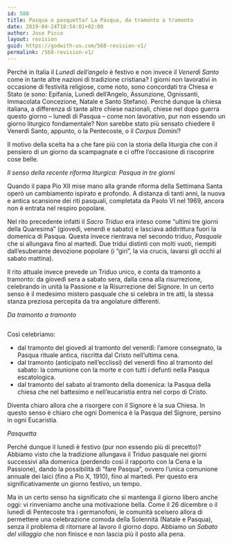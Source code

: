 ```yaml
---
id: 588
title: Pasqua o pasquetta? La Pasqua, da tramonto a tramonto
date: 2019-04-24T18:54:01+02:00
author: Jose Picco
layout: revision
guid: https://godwith-us.com/568-revision-v1/
permalink: /568-revision-v1/
---
```

Perché in Italia il _Lunedì dell’angelo_ è festivo e non invece il _Venerdì Santo_ come in tante altre nazioni di tradizione cristiana? I giorni non lavorativi in occasione di festività religiose, come noto, sono concordati tra Chiesa e Stato (e sono: Epifania, Lunedì dell’Angelo, Assunzione, Ognissanti, Immacolata Concezione, Natale e Santo Stefano). Perché dunque la chiesa italiana, a differenza di tante altre chiese nazionali, chiese nel dopo guerra questo giorno – lunedì di Pasqua – come non lavorativo, pur non essendo un giorno liturgico fondamentale? Non sarebbe stato più sensato chiedere il Venerdì Santo, appunto, o la Pentecoste, o il _Corpus Domini_?

Il motivo della scelta ha a che fare più con la storia della liturgia che con il pensiero di un giorno da scampagnate e ci offre l’occasione di riscoprire cose belle. 

_Il senso della recente riforma liturgica: Pasqua in tre giorni_

Quando il papa Pio XII mise mano alla grande riforma della Settimana Santa operò un cambiamento ispirato e profondo. A distanza di tanti anni, la nuova e antica scansione dei riti pasquali, completata da Paolo VI nel 1969, ancora non è entrata nel respiro popolare. 

Nel rito precedente infatti il _Sacro Triduo_ era inteso come “ultimi tre giorni della Quaresima” (giovedì, venerdì e sabato) e lasciava addirittura fuori la domenica di Pasqua. Questa invece rientrava nel secondo triduo, _Pasquale_ che si allungava fino al martedì. Due tridui distinti con molti vuoti, riempiti dall’esuberante devozione popolare (i “giri”, la via crucis, lavarsi gli occhi al sabato mattina). 

Il rito attuale invece prevede un Triduo unico, e conta da tramonto a tramonto: da giovedì sera a sabato sera, dalla cena alla risurrezione, celebrando in unità la Passione e la Risurrezione del Signore. In un certo senso è il medesimo mistero pasquale che si celebra in tre atti, la stessa stanza preziosa percepita da tra angolature differenti. 

_Da tramonto a tramonto_<figure class="wp-block-image">

<img src="https://godwith-us.com/wp-content/uploads/2019/04/Pasqua.jpg" alt="" class="wp-image-586" srcset="https://incercadidio.com/wp-content/uploads/2019/04/Pasqua.jpg 936w, https://incercadidio.com/wp-content/uploads/2019/04/Pasqua-300x177.jpg 300w, https://incercadidio.com/wp-content/uploads/2019/04/Pasqua-768x453.jpg 768w" sizes="(max-width: 936px) 100vw, 936px" /> </figure> 

Così celebriamo:

  * dal tramonto del giovedì al tramonto del venerdì: l’amore consegnato, la Pasqua rituale antica, riscritta dal Cristo nell’ultima cena. 
  * dal tramonto (anticipato nell’ecclissi) del venerdì fino al tramonto del sabato: la comunione con la morte e con tutti i defunti nella Pasqua escatologica. 
  * dal tramonto del sabato al tramonto della domenica: la Pasqua della chiesa che nel battesimo e nell’eucaristia entra nel corpo di Cristo. 

Diventa chiaro allora che a risorgere con il Signore è la sua Chiesa. In questo senso è chiaro che ogni Domenica è la Pasqua del Signore, persino in ogni Eucaristia. 

_Pasquetta_ 

Perché dunque il lunedì è festivo (pur non essendo più di precetto)? Abbiamo visto che la tradizione allungava il Triduo pasquale nei giorni successivi alla domenica (perdendo così il rapporto con la Cena e la Passione), dando la possibilità di “fare Pasqua”, ovvero l’unica comunione annuale dei laici (fino a Pio X, 1910), fino al martedì. Per questo era significativamente un giorno festivo, un tempo. 

Ma in un certo senso ha significato che si mantenga il giorno libero anche oggi: vi rinveniamo anche una motivazione bella. Come il 26 dicembre o il lunedì di Pentecoste tra i germanofoni, le comunità scelsero allora di permettere una celebrazione comoda della Solennità (Natale e Pasqua), senza il problema di ritornare al lavoro il giorno dopo. Abbiamo un _Sabato del villaggio_ che non finisce e non lascia più il posto alla pena.